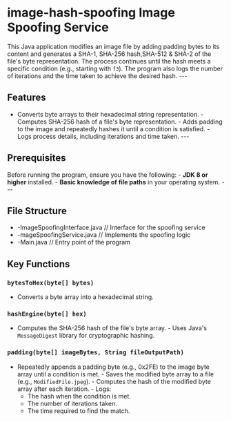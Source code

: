                   
# image-hash-spoofing Image Spoofing Service
This Java application modifies an image file by adding padding bytes to its content and generates a SHA-1, SHA-256 hash,SHA-512 & SHA-2 of the file's byte representation. The process continues until the hash meets a 
specific condition (e.g., starting with `f3`). The program also logs the number of iterations and the time taken to achieve the desired hash. ---
## Features
- Converts byte arrays to their hexadecimal string representation. - Computes SHA-256 hash of a file's byte representation. - Adds padding to the image and repeatedly hashes it until a condition is satisfied. - Logs 
process details, including iterations and time taken. ---
## Prerequisites
Before running the program, ensure you have the following: - **JDK 8 or higher** installed. - **Basic knowledge of file paths** in your operating system. ---
## File Structure
- -ImageSpoofingInterface.java // Interface for the spoofing service 
-  -mageSpoofingService.java // Implements the spoofing logic 
- -Main.java // Entry point of the program 
## Key Functions
### `bytesToHex(byte[] bytes)`
- Converts a byte array into a hexadecimal string.
### `hashEngine(byte[] hex)`
- Computes the SHA-256 hash of the file's byte array. - Uses Java's `MessageDigest` library for 
cryptographic hashing.
### `padding(byte[] imageBytes, String fileOutputPath)`
- Repeatedly appends a padding byte (e.g., 0x2FE) to the image byte array until a condition is met. - 
Saves the modified byte array to a file (e.g., `ModifiedFile.jpeg`). - Computes the hash of the 
modified byte array after each iteration. - Logs:
  - The hash when the condition is met. 
  - The number of iterations taken. 
  - The time required to find 
   the match.
